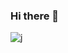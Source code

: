 ### Hi there 👋

![j](https://github-readme-stats.vercel.app/api/top-langs/?username=c0brabaghdad1&layout=compact&hide_border=true&theme=radical&show_icons=true)

